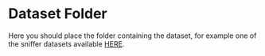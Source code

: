# Dataset Folder

Here you should place the folder containing the dataset, for example one of the sniffer datasets available [HERE](https://github.com/vikiminki/DETONAR-cooja-datasets). 
